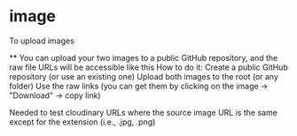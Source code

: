 # image
To upload images

** You can upload your two images to a public GitHub repository, and the raw file URLs will be accessible like this
How to do it:
Create a public GitHub repository (or use an existing one)
Upload both images to the root (or any folder)
Use the raw links (you can get them by clicking on the image → "Download" → copy link)

Needed to test cloudinary URLs where the source image URL is the same except for the extension (i.e., .jpg, .png)

